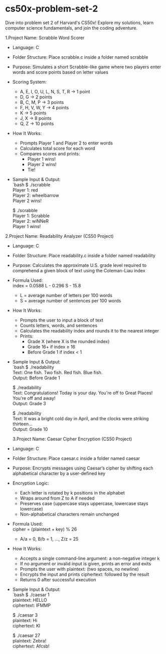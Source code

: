# cs50x-problem-set-2
Dive into problem set 2 of Harvard's CS50x! Explore my solutions, learn computer science fundamentals, and join the coding adventure.

1.Project Name: Scrabble Word Scorer  
- Language: C  
- Folder Structure: Place scrabble.c inside a folder named scrabble  
- Purpose: Simulates a short Scrabble-like game where two players enter words and score points based on letter values  
- Scoring System:  
  - A, E, I, O, U, L, N, S, T, R → 1 point  
  - D, G → 2 points  
  - B, C, M, P → 3 points  
  - F, H, V, W, Y → 4 points  
  - K → 5 points  
  - J, X → 8 points  
  - Q, Z → 10 points  
- How It Works:  
  - Prompts Player 1 and Player 2 to enter words  
  - Calculates total score for each word  
  - Compares scores and prints:  
    - Player 1 wins!  
    - Player 2 wins!  
    - Tie!  
- Sample Input & Output:  
  `bash
  $ ./scrabble  
  Player 1: red  
  Player 2: wheelbarrow  
  Player 2 wins!

  $ ./scrabble  
  Player 1: Scrabble  
  Player 2: wiNNeR  
  Player 1 wins!


2.Project Name: Readability Analyzer (CS50 Project)  
- Language: C  
- Folder Structure: Place readability.c inside a folder named readability  
- Purpose: Calculates the approximate U.S. grade level required to comprehend a given block of text using the Coleman-Liau index  
- Formula Used:  
  index = 0.0588  L - 0.296  S - 15.8  
  - L = average number of letters per 100 words  
  - S = average number of sentences per 100 words  
- How It Works:  
  - Prompts the user to input a block of text  
  - Counts letters, words, and sentences  
  - Calculates the readability index and rounds it to the nearest integer  
  - Prints:  
    - Grade X (where X is the rounded index)  
    - Grade 16+ if index ≥ 16  
    - Before Grade 1 if index < 1  
- Sample Input & Output:  
  `bash
  $ ./readability  
  Text: One fish. Two fish. Red fish. Blue fish.  
  Output: Before Grade 1

  $ ./readability  
  Text: Congratulations! Today is your day. You're off to Great Places! You're off and away!  
  Output: Grade 3

  $ ./readability  
  Text: It was a bright cold day in April, and the clocks were striking thirteen...  
  Output: Grade 10



  3.Project Name: Caesar Cipher Encryption (CS50 Project)  
- Language: C  
- Folder Structure: Place caesar.c inside a folder named caesar  
- Purpose: Encrypts messages using Caesar’s cipher by shifting each alphabetical character by a user-defined key  
- Encryption Logic:  
  - Each letter is rotated by k positions in the alphabet  
  - Wraps around from Z to A if needed  
  - Preserves case (uppercase stays uppercase, lowercase stays lowercase)  
  - Non-alphabetical characters remain unchanged  
- Formula Used:  
  cipher = (plaintext + key) % 26  
  - A/a = 0, B/b = 1, ..., Z/z = 25  
- How It Works:  
  - Accepts a single command-line argument: a non-negative integer k  
  - If no argument or invalid input is given, prints an error and exits  
  - Prompts the user with plaintext: (two spaces, no newline)  
  - Encrypts the input and prints ciphertext: followed by the result  
  - Returns 0 after successful execution  
- Sample Input & Output:  
  `bash
  $ ./caesar 1  
  plaintext:  HELLO  
  ciphertext: IFMMP

  $ ./caesar 3  
  plaintext:  Hi  
  ciphertext: Kl

  $ ./caesar 27  
  plaintext:  Zebra!  
  ciphertext: Afcsb!



  
